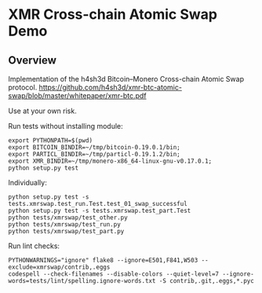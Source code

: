 
# XMR Cross-chain Atomic Swap Demo

## Overview

Implementation of the h4sh3d Bitcoin–Monero Cross-chain Atomic Swap protocol.
https://github.com/h4sh3d/xmr-btc-atomic-swap/blob/master/whitepaper/xmr-btc.pdf

Use at your own risk.


Run tests without installing module:
```
export PYTHONPATH=$(pwd)
export BITCOIN_BINDIR=~/tmp/bitcoin-0.19.0.1/bin;
export PARTICL_BINDIR=~/tmp/particl-0.19.1.2/bin;
export XMR_BINDIR=~/tmp/monero-x86_64-linux-gnu-v0.17.0.1;
python setup.py test
```

Individually:
```
python setup.py test -s tests.xmrswap.test_run.Test.test_01_swap_successful
python setup.py test -s tests.xmrswap.test_part.Test
python tests/xmrswap/test_other.py
python tests/xmrswap/test_run.py
python tests/xmrswap/test_part.py
```

Run lint checks:
```
PYTHONWARNINGS="ignore" flake8 --ignore=E501,F841,W503 --exclude=xmrswap/contrib,.eggs
codespell --check-filenames --disable-colors --quiet-level=7 --ignore-words=tests/lint/spelling.ignore-words.txt -S contrib,.git,.eggs,*.pyc
```
